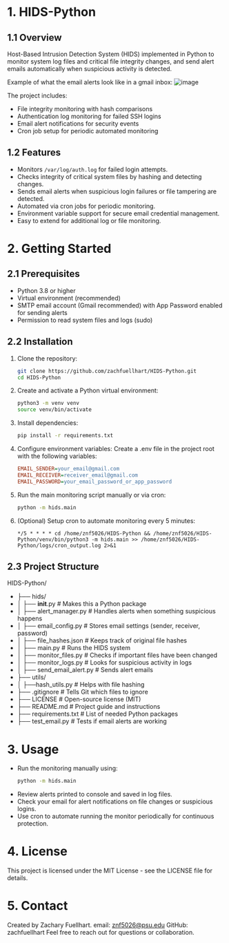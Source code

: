 # 1. HIDS-Python

## 1.1 Overview
Host-Based Intrusion Detection System (HIDS) implemented in Python to monitor system log files and critical file integrity changes, and send alert emails automatically when suspicious activity is detected.

Example of what the email alerts look like in a gmail inbox:
![image](https://github.com/user-attachments/assets/272443e1-79f1-45ed-95f6-8f8ff4f6ec0b)

The project includes:
- File integrity monitoring with hash comparisons
- Authentication log monitoring for failed SSH logins
- Email alert notifications for security events
- Cron job setup for periodic automated monitoring

## 1.2 Features

- Monitors `/var/log/auth.log` for failed login attempts.
- Checks integrity of critical system files by hashing and detecting changes.
- Sends email alerts when suspicious login failures or file tampering are detected.
- Automated via cron jobs for periodic monitoring.
- Environment variable support for secure email credential management.
- Easy to extend for additional log or file monitoring.

# 2. Getting Started

## 2.1 Prerequisites 
- Python 3.8 or higher
- Virtual environment (recommended)
- SMTP email account (Gmail recommended) with App Password enabled for sending alerts
- Permission to read system files and logs (sudo)

## 2.2 Installation

1. Clone the repository:
   ```bash
   git clone https://github.com/zachfuellhart/HIDS-Python.git
   cd HIDS-Python

2. Create and activate a Python virtual environment:
   ```bash
   python3 -m venv venv
   source venv/bin/activate

3. Install dependencies:
   ```bash
   pip install -r requirements.txt

4. Configure environment variables:
   Create a .env file in the project root with the following variables:
   ```ini
   EMAIL_SENDER=your_email@gmail.com
   EMAIL_RECEIVER=receiver_email@gmail.com
   EMAIL_PASSWORD=your_email_password_or_app_password

5. Run the main monitoring script manually or via cron:
   ```bash
   python -m hids.main

6. (Optional) Setup cron to automate monitoring every 5 minutes:
   ```cron
   */5 * * * * cd /home/znf5026/HIDS-Python && /home/znf5026/HIDS-Python/venv/bin/python3 -m hids.main >> /home/znf5026/HIDS-Python/logs/cron_output.log 2>&1

## 2.3 Project Structure
HIDS-Python/
- ├── hids/
- │   ├── __init__.py              # Makes this a Python package
- │   ├── alert_manager.py         # Handles alerts when something suspicious happens
- │   ├── email_config.py          # Stores email settings (sender, receiver, password)
- │   ├── file_hashes.json         # Keeps track of original file hashes
- │   ├── main.py                  # Runs the HIDS system
- │   ├── monitor_files.py         # Checks if important files have been changed
- │   ├── monitor_logs.py          # Looks for suspicious activity in logs
- │   ├── send_email_alert.py      # Sends alert emails
- ├── utils/
- │   ├──hash_utils.py             # Helps with file hashing
- ├── .gitignore                   # Tells Git which files to ignore
- ├── LICENSE                      # Open-source license (MIT)
- ├── README.md                    # Project guide and instructions
- ├── requirements.txt             # List of needed Python packages
- ├── test_email.py                # Tests if email alerts are working

# 3. Usage
- Run the monitoring manually using:
   ```bash
   python -m hids.main
- Review alerts printed to console and saved in log files.
- Check your email for alert notifications on file changes or suspicious logins.
- Use cron to automate running the monitor periodically for continuous protection.

# 4. License
This project is licensed under the MIT License - see the LICENSE file for details.

# 5. Contact
Created by Zachary Fuellhart.
email: znf5026@psu.edu
GitHub: zachfuellhart
Feel free to reach out for questions or collaboration.



   
